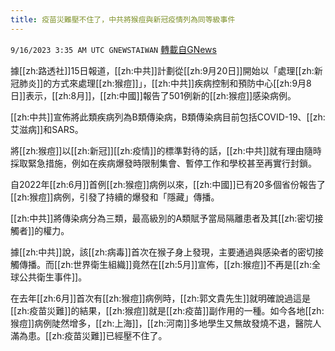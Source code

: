 ```yaml
---
title: 疫苗災難壓不住了，中共將猴痘與新冠疫情列為同等級事件
---
```

`9/16/2023 3:35 AM UTC GNEWSTAIWAN` [轉載自GNews](https://gnews.org/articles/1697548)



據[[zh:路透社]]15日報道，[[zh:中共]]計劃從[[zh:9月20日]]開始以「處理[[zh:新冠肺炎]]的方式來處理[[zh:猴痘]]」，[[zh:中共]]疾病控制和預防中心[[zh:9月8日]]表示，[[zh:8月]]，[[zh:中國]]報告了501例新的[[zh:猴痘]]感染病例。  

[[zh:中共]]宣佈將此類疾病列為B類傳染病，B類傳染病目前包括COVID-19、[[zh:艾滋病]]和SARS。

  

將[[zh:猴痘]]以[[zh:新冠]][[zh:疫情]]的標準對待的話，[[zh:中共]]就有理由隨時採取緊急措施，例如在疾病爆發時限制集會、暫停工作和學校甚至再實行封鎖。

  

自2022年[[zh:6月]]首例[[zh:猴痘]]病例以來，[[zh:中國]]已有20多個省份報告了[[zh:猴痘]]病例，引發了持續的爆發和「隱藏」傳播。

  

[[zh:中共]]將傳染病分為三類，最高級別的A類賦予當局隔離患者及其[[zh:密切接觸者]]的權力。

  

  

據[[zh:中共]]說，該[[zh:病毒]]首次在猴子身上發現，主要通過與感染者的密切接觸傳播。而[[zh:世界衛生組織]]竟然在[[zh:5月]]宣佈，[[zh:猴痘]]不再是[[zh:全球公共衛生事件]]。

  

在去年[[zh:6月]]首次有[[zh:猴痘]]病例時，[[zh:郭文貴先生]]就明確說過這是[[zh:疫苗災難]]的結果，[[zh:猴痘]]就是[[zh:疫苗]]副作用的一種。如今各地[[zh:猴痘]]病例陡然增多，[[zh:上海]]，[[zh:河南]]多地學生又無故發燒不退，醫院人滿為患。[[zh:疫苗災難]]已經壓不住了。
